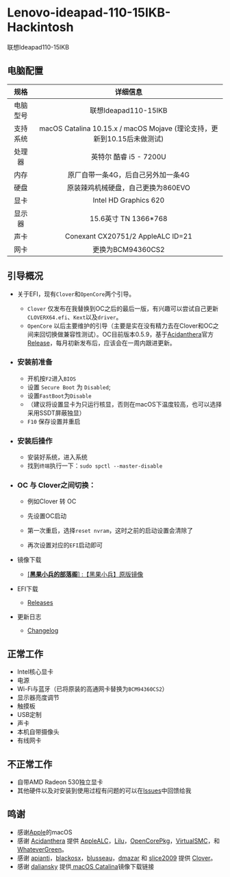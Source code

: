# Lenovo-ideapad-110-15IKB-Hackintosh

联想Ideapad110-15IKB

## 电脑配置

|   规格   |                           详细信息                           |
| :------: | :----------------------------------------------------------: |
| 电脑型号 |                     联想Ideapad110-15IKB                     |
| 支持系统 | macOS Catalina 10.15.x / macOS Mojave (理论支持，更新到10.15后未做测试) |
|  处理器  |                    英特尔 酷睿 i5 - 7200U                    |
|   内存   |                  原厂自带一条4G，后自己另外加一条4G               |
|   硬盘   |              原装辣鸡机械硬盘，自己更换为860EVO              |
|   显卡   |                    Intel HD Graphics 620                     |
|  显示器  |                     15.6英寸 TN 1366*768                     |
|   声卡   |              Conexant CX20751/2  AppleALC ID=21              |
|   网卡   |                      更换为BCM94360CS2                       |

## 引导概况
- 关于EFI，现有`Clover`和`OpenCore`两个引导。

  - `Clover`  仅发布在我替换到OC之后的最后一版，有兴趣可以尝试自己更新`CLOVERX64.efi`、`Kext`以及`driver`。
  - `OpenCore`  以后主要维护的引导（主要是实在没有精力去在Clover和OC之间来回切换做兼容性测试）。OC目前版本0.5.9，基于[Acidanthera](https://github.com/acidanthera)官方[Release](https://github.com/acidanthera/OpenCorePkg/releases)，每月初新发布后，应该会在一周内跟进更新。

- ### 安装前准备

  - 开机按`F2`进入`BIOS`
  - 设置 `Secure Boot` 为 `Disabled`;
  - 设置`FastBoot`为`Disable`
  - （建议将设置显卡为只运行核显，否则在macOS下温度较高，也可以选择采用SSDT屏蔽独显）
  - `F10` 保存设置并重启

- ### 安装后操作

  - 安装好系统，进入系统
  - 找到`终端`执行一下：`sudo spctl --master-disable`

- ### OC 与 Clover之间切换：

  - 例如Clover 转 OC

  - 先设置OC启动

  - 第一次重启，选择`reset nvram`，这时之前的启动设置会清除了

  - 再次设置对应的`EFI`启动即可

    

- 镜像下载

  - [[**黑果小兵的部落阁**] :【黑果小兵】原版镜像](https://blog.daliansky.net/categories/下载/镜像/)

- EFI下载

  - [Releases](123)

- 更新日志  

  - [Changelog](Changelog.md)

## 正常工作

- Intel核心显卡
- 电源
- Wi-Fi与蓝牙（已将原装的高通网卡替换为`BCM94360CS2`）
- 显示器亮度调节
- 触摸板 
- USB定制
- 声卡
- 本机自带摄像头
- 有线网卡

## 不正常工作

- 自带AMD Radeon 530独立显卡
- 其他硬件以及对安装到使用过程有问题的可以在[Issues](123)中回馈给我

## 鸣谢

- 感谢[Apple](https://www.apple.com/cn/)的macOS
- 感谢 [Acidanthera](https://github.com/acidanthera) 提供 [AppleALC](https://github.com/acidanthera/AppleALC)，[Lilu](https://github.com/acidanthera/Lilu)，[OpenCorePkg](https://github.com/acidanthera/OpenCorePkg)，[VirtualSMC](https://github.com/acidanthera/VirtualSMC)，和 [WhateverGreen](https://github.com/acidanthera/WhateverGreen)。
- 感谢 [apianti](https://sourceforge.net/u/apianti)，[blackosx](https://sourceforge.net/u/blackosx)，[blusseau](https://sourceforge.net/u/blusseau)，[dmazar](https://sourceforge.net/u/dmazar) 和 [slice2009](https://sourceforge.net/u/slice2009) 提供 [Clover](https://github.com/CloverHackyColor/CloverBootloader)。
- 感谢 [daliansky](https://github.com/daliansky) 提供[ macOS Catalina](https://blog.daliansky.net/categories/下载/镜像/)镜像下载链接


